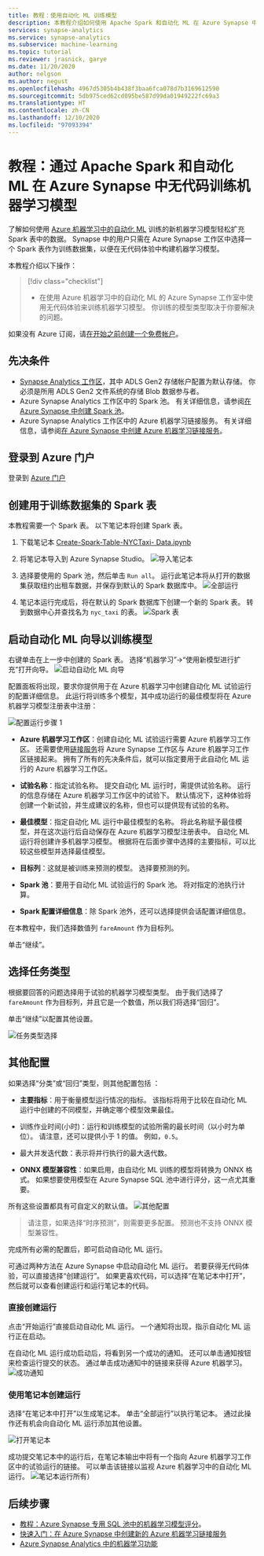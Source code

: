 ```yaml
---
title: 教程：使用自动化 ML 训练模型
description: 本教程介绍如何使用 Apache Spark 和自动化 ML 在 Azure Synapse 中无代码训练机器学习模型。
services: synapse-analytics
ms.service: synapse-analytics
ms.subservice: machine-learning
ms.topic: tutorial
ms.reviewer: jrasnick, garye
ms.date: 11/20/2020
author: nelgson
ms.author: negust
ms.openlocfilehash: 4967d5305b4b438f3baa6fca078d7b3169612590
ms.sourcegitcommit: 5db975ced62cd095be587d99da01949222fc69a3
ms.translationtype: HT
ms.contentlocale: zh-CN
ms.lasthandoff: 12/10/2020
ms.locfileid: "97093394"
---
```

# <a name="tutorial-train-a-machine-learning-model-code-free-in-azure-synapse-with-apache-spark-and-automated-ml"></a>教程：通过 Apache Spark 和自动化 ML 在 Azure Synapse 中无代码训练机器学习模型

了解如何使用 [Azure 机器学习中的自动化 ML](https://docs.microsoft.com/azure/machine-learning/concept-automated-ml) 训练的新机器学习模型轻松扩充 Spark 表中的数据。  Synapse 中的用户只需在 Azure Synapse 工作区中选择一个 Spark 表作为训练数据集，以便在无代码体验中构建机器学习模型。

本教程介绍以下操作：

> [!div class="checklist"]
> - 在使用 Azure 机器学习中的自动化 ML 的 Azure Synapse 工作室中使用无代码体验来训练机器学习模型。 你训练的模型类型取决于你要解决的问题。

如果没有 Azure 订阅，请[在开始之前创建一个免费帐户](https://azure.microsoft.com/free/)。

## <a name="prerequisites"></a>先决条件

- [Synapse Analytics 工作区](../get-started-create-workspace.md)，其中 ADLS Gen2 存储帐户配置为默认存储。 你必须是所用 ADLS Gen2 文件系统的存储 Blob 数据参与者。
- Azure Synapse Analytics 工作区中的 Spark 池。 有关详细信息，请参阅[在 Azure Synapse 中创建 Spark 池](../quickstart-create-sql-pool-studio.md)。
- Azure Synapse Analytics 工作区中的 Azure 机器学习链接服务。 有关详细信息，请参阅[在 Azure Synapse 中创建 Azure 机器学习链接服务](quickstart-integrate-azure-machine-learning.md)。

## <a name="sign-in-to-the-azure-portal"></a>登录到 Azure 门户

登录到 [Azure 门户](https://portal.azure.com/)

## <a name="create-a-spark-table-for-training-dataset"></a>创建用于训练数据集的 Spark 表

本教程需要一个 Spark 表。 以下笔记本将创建 Spark 表。

1. 下载笔记本 [Create-Spark-Table-NYCTaxi- Data.ipynb](https://go.microsoft.com/fwlink/?linkid=2149229)

1. 将笔记本导入到 Azure Synapse Studio。
![导入笔记本](media/tutorial-automl-wizard/tutorial-automl-wizard-00a.png)

1. 选择要使用的 Spark 池，然后单击 `Run all`。 运行此笔记本将从打开的数据集获取纽约出租车数据，并保存到默认的 Spark 数据库中。
![全部运行](media/tutorial-automl-wizard/tutorial-automl-wizard-00b.png)

1. 笔记本运行完成后，将在默认的 Spark 数据库下创建一个新的 Spark 表。 转到数据中心并查找名为 `nyc_taxi` 的表。
![Spark 表](media/tutorial-automl-wizard/tutorial-automl-wizard-00c.png)

## <a name="launch-automated-ml-wizard-to-train-a-model"></a>启动自动化 ML 向导以训练模型

右键单击在上一步中创建的 Spark 表。 选择“机器学习”->“使用新模型进行扩充”打开向导。
![启动自动化 ML 向导](media/tutorial-automl-wizard/tutorial-automl-wizard-00d.png)

配置面板将出现，要求你提供用于在 Azure 机器学习中创建自动化 ML 试验运行的配置详细信息。 此运行将训练多个模型，其中成功运行的最佳模型将在 Azure 机器学习模型注册表中注册：

![配置运行步骤 1](media/tutorial-automl-wizard/tutorial-automl-wizard-configure-run-00a.png)

- **Azure 机器学习工作区**：创建自动化 ML 试验运行需要 Azure 机器学习工作区。 还需要使用[链接服务](quickstart-integrate-azure-machine-learning.md)将 Azure Synapse 工作区与 Azure 机器学习工作区链接起来。 拥有了所有的先决条件后，就可以指定要用于此自动化 ML 运行的 Azure 机器学习工作区。

- **试验名称**：指定试验名称。 提交自动化 ML 运行时，需提供试验名称。 运行的信息存储在 Azure 机器学习工作区中的试验下。 默认情况下，这种体验将创建一个新试验，并生成建议的名称，但也可以提供现有试验的名称。

- **最佳模型**：指定自动化 ML 运行中最佳模型的名称。 将此名称赋予最佳模型，并在这次运行后自动保存在 Azure 机器学习模型注册表中。 自动化 ML 运行将创建许多机器学习模型。 根据将在后面步骤中选择的主要指标，可以比较这些模型并选择最佳模型。

- **目标列**：这就是被训练来预测的模型。 选择要预测的列。

- **Spark 池**：要用于自动化 ML 试验运行的 Spark 池。 将对指定的池执行计算。

- **Spark 配置详细信息**：除 Spark 池外，还可以选择提供会话配置详细信息。

在本教程中，我们选择数值列 `fareAmount` 作为目标列。

单击“继续”。

## <a name="choose-task-type"></a>选择任务类型

根据要回答的问题选择用于试验的机器学习模型类型。 由于我们选择了 `fareAmount` 作为目标列，并且它是一个数值，所以我们将选择“回归”。

单击“继续”以配置其他设置。

![任务类型选择](media/tutorial-automl-wizard/tutorial-automl-wizard-configure-run-00b.png)

## <a name="additional-configurations"></a>其他配置

如果选择“分类”或“回归”类型，则其他配置包括 ：

- **主要指标**：用于衡量模型运行情况的指标。 该指标将用于比较在自动化 ML 运行中创建的不同模型，并确定哪个模型效果最佳。

- 训练作业时间(小时)：运行和训练模型的试验所需的最长时间（以小时为单位）。 请注意，还可以提供小于 1 的值。 例如，`0.5`。

- 最大并发迭代数：表示将并行执行的最大迭代数。

- **ONNX 模型兼容性**：如果启用，由自动化 ML 训练的模型将转换为 ONNX 格式。 如果想要使用模型在 Azure Synapse SQL 池中进行评分，这一点尤其重要。

所有这些设置都具有可自定义的默认值。
![其他配置](media/tutorial-automl-wizard/tutorial-automl-wizard-configure-run-00c.png)

> 请注意，如果选择“时序预测”，则需要更多配置。 预测也不支持 ONNX 模型兼容性。

完成所有必需的配置后，即可启动自动化 ML 运行。

可通过两种方法在 Azure Synapse 中启动自动化 ML 运行。 若要获得无代码体验，可以直接选择“创建运行”。 如果更喜欢代码，可以选择“在笔记本中打开”，然后就可以查看创建运行和运行笔记本的代码。

### <a name="create-run-directly"></a>直接创建运行

点击“开始运行”直接启动自动化 ML 运行。 一个通知将出现，指示自动化 ML 运行正在启动。

在自动化 ML 运行成功启动后，将看到另一个成功的通知。 还可以单击通知按钮来检查运行提交的状态。
通过单击成功通知中的链接来获得 Azure 机器学习。
![成功通知](media/tutorial-automl-wizard/tutorial-automl-wizard-configure-run-00d.png)

### <a name="create-run-with-notebook"></a>使用笔记本创建运行

选择“在笔记本中打开”以生成笔记本。 单击“全部运行”以执行笔记本。
通过此操作还有机会向自动化 ML 运行添加其他设置。

![打开笔记本](media/tutorial-automl-wizard/tutorial-automl-wizard-configure-run-00e.png)

成功提交笔记本中的运行后，在笔记本输出中将有一个指向 Azure 机器学习工作区中的试验运行的链接。 可以单击该链接以监视 Azure 机器学习中的自动化 ML 运行。
![笔记本运行所有](media/tutorial-automl-wizard/tutorial-automl-wizard-configure-run-00f.png)）

## <a name="next-steps"></a>后续步骤

- [教程：Azure Synapse 专用 SQL 池中的机器学习模型评分](tutorial-sql-pool-model-scoring-wizard.md)。
- [快速入门：在 Azure Synapse 中创建新的 Azure 机器学习链接服务](quickstart-integrate-azure-machine-learning.md)
- [Azure Synapse Analytics 中的机器学习功能](what-is-machine-learning.md)
